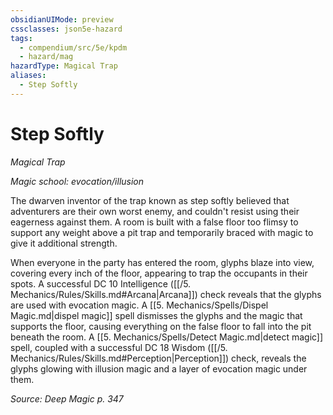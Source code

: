 ```yaml
---
obsidianUIMode: preview
cssclasses: json5e-hazard
tags:
  - compendium/src/5e/kpdm
  - hazard/mag
hazardType: Magical Trap
aliases:
  - Step Softly
---
```

# Step Softly
*Magical Trap*  

*Magic school: evocation/illusion*

The dwarven inventor of the trap known as step softly believed that adventurers are their own worst enemy, and couldn't resist using their eagerness against them. A room is built with a false floor too flimsy to support any weight above a pit trap and temporarily braced with magic to give it additional strength.

When everyone in the party has entered the room, glyphs blaze into view, covering every inch of the floor, appearing to trap the occupants in their spots. A successful DC 10 Intelligence ([[/5. Mechanics/Rules/Skills.md#Arcana\|Arcana]]) check reveals that the glyphs are used with evocation magic. A [[5. Mechanics/Spells/Dispel Magic.md\|dispel magic]] spell dismisses the glyphs and the magic that supports the floor, causing everything on the false floor to fall into the pit beneath the room. A [[5. Mechanics/Spells/Detect Magic.md\|detect magic]] spell, coupled with a successful DC 18 Wisdom ([[/5. Mechanics/Rules/Skills.md#Perception\|Perception]]) check, reveals the glyphs glowing with illusion magic and a layer of evocation magic under them.

*Source: Deep Magic p. 347*
